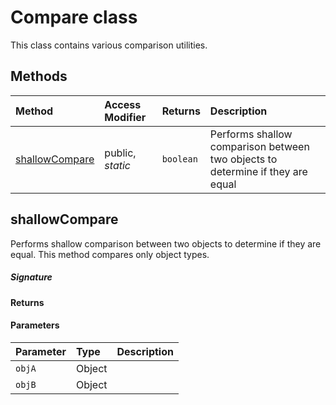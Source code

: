 # Compare class

 
This class contains various comparison utilities. 






## Methods

| Method	   | Access Modifier | Returns	| Description|
|:-------------|:----|:-------|:-----------|
|[shallowCompare](#shallowcompare)     | public, _static_ | `boolean` | Performs shallow comparison between two objects to determine if they are equal |




## shallowCompare

Performs shallow comparison between two objects to determine if they are equal. This method compares 
only object types. 


##### Signature

#### Returns

#### Parameters


| Parameter	   | Type    | Description |
|:-------------|:---------------|:------------|
| `objA`    | Object |  |
| `objB`    | Object |  |

